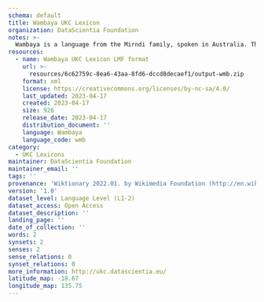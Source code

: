 ```yaml
---
schema: default
title: Wambaya UKC Lexicon
organization: DataScientia Foundation
notes: >-
  Wambaya is a language from the Mirndi family, spoken in Australia. The UKC Lexicon of Wambaya is represented as a lexico-semantic network. It consists of words, word senses, synsets, as well as sense-level and synset-level relationships.
resources:
  - name: Wambaya UKC Lexicon LMF format
    url: >-
      resources/6c62759c-8ea6-43aa-8fd6-dccd8decaef1/output-wmb.zip
    format: xml
    license: https://creativecommons.org/licenses/by-nc-sa/4.0/
    last_updated: 2023-04-17
    created: 2023-04-17
    size: 926
    release_date: 2023-04-17
    distribution_document: ''
    language: Wambaya
    language_code: wmb
category:
  - UKC Lexicons
maintainer: DataScientia Foundation
maintainer_email: ''
tags: ''
provenance: 'Wiktionary 2022.01. by Wikimedia Foundation (http://en.wiktionary.org); Princeton WordNet 2.1 by Princeton University (https://wordnet.princeton.edu)'
version: '1.0'
dataset_level: Language Level (L1-2)
dataset_access: Open Access
dataset_description: ''
landing_page: ''
date_of_collection: ''
words: 2
synsets: 2
senses: 2
sense_relations: 0
synset_relations: 0
more_information: http://ukc.datascientia.eu/
latitude_map: -18.67
longitude_map: 135.75
---
```


